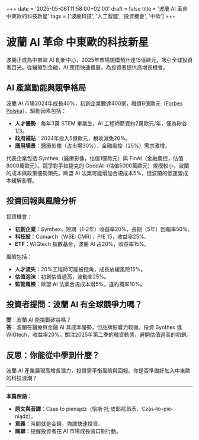 +++
date = '2025-05-06T11:58:00+02:00'
draft = false
title = '波蘭 AI 革命 中東歐的科技新星'
tags = ['波蘭科技', '人工智能', '投資機會', '中歐']
+++

# 波蘭 AI 革命 中東歐的科技新星

波蘭正成為中東歐 AI 創新中心，2025年市場規模預計達15億歐元，吸引全球投資者目光。從醫療到金融，AI 應用快速擴展，為投資者提供高增長機會。

## AI 產業動能與競爭格局

波蘭 AI 市場2024年成長40%，初創企業數達400家，融資8億歐元（[Forbes Polska](https://www.forbes.pl/technologie/polska-liderem-wsrod-krajow-europy-srodkowo-wschodniej-w-rozwoju-sztucznej-inteligencji/0s4gpn7)）。驅動因素包括：
- **人才優勢**：每年3萬 STEM 畢業生，AI 工程師薪資約2萬歐元/年，僅為矽谷1/3。
- **政府補貼**：2024年投入5億歐元，稅收減免20%。
- **應用場景**：醫療影像（占市場30%）、金融風控（25%）需求激增。

代表企業包括 Synthex（醫療影像，估值1億歐元）與 FinAI（金融風控，估值8000萬歐元）。競爭對手如捷克的 GoodAI（估值5000萬歐元）規模較小，波蘭的成本與政策優勢領先。歐盟 AI 法案可能增加合規成本5%，但波蘭的低運營成本緩解影響。

## 投資回報與風險分析

投資機會：
- **初創企業**：Synthex，短期（1-2年）收益率20%，長期（5年）回報率50%。
- **科技股**：Comarch（WSE: CMR），P/E 15，收益率25%。
- **ETF**：WIGtech 指數基金，波蘭 AI 占20%，收益率15%。

風險包括：
- **人才流失**：20%工程師可能被挖角，成長放緩風險15%。
- **估值泡沫**：初創估值過高，波動率25%。
- **監管風險**：歐盟 AI 法案合規成本增5%，違約概率10%。

## 投資者提問：波蘭 AI 有全球競爭力嗎？

**問**：波蘭 AI 能挑戰矽谷嗎？  
**答**：波蘭在醫療與金融 AI 具成本優勢，但品牌影響力較弱。投資 Synthex 或 WIGtech，收益率20%。關注2025年第二季的融資動態，避開估值過高的初創。

## 反思：你能從中學到什麼？

波蘭 AI 產業展現高增長潛力，投資需平衡風險與回報。你是否準備好加入中東歐的科技浪潮？

---

**本篇俚語**：  
- **原文與音譯**：Czas to pieniądz（恰斯·托·皮耶尼昂茨，Czàs-tò-piè-niądz）。  
- **意義**：時間就是金錢，強調快速投資。  
- **關聯**：提醒投資者在 AI 市場成長窗口期行動。